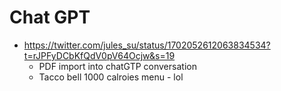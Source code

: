 Chat GPT
========

* https://twitter.com/jules_su/status/1702052612063834534?t=rJPFyDCbKfQdV0pV64Ocjw&s=19
    * PDF import into chatGTP conversation
    * Tacco bell 1000 calroies menu - lol